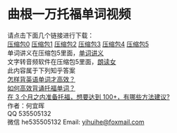 # 曲根一万托福单词视频  
请点击下面几个链接进行下载：  
[压缩包0](https://github.com/yihui-he/TOEFL-10000-0/archive/master.zip)
[压缩包1](https://github.com/yihui-he/TOEFL-10000-1/archive/master.zip)
[压缩包2](https://github.com/yihui-he/TOEFL-10000-2/archive/master.zip)
[压缩包3](https://github.com/yihui-he/TOEFL-10000-3/archive/master.zip)
[压缩包4](https://github.com/yihui-he/TOEFL-10000-4/archive/master.zip)
[压缩包5](https://github.com/yihui-he/TOEFL-10000-5/archive/master.zip)  
单词讲义在压缩包5里面，[单词讲义](https://github.com/yihui-he/TOEFL-10000-5)  
文字转音频软件在压缩包5里面，[朗读女](https://github.com/yihui-he/TOEFL-10000-5/raw/master/langdunv.zip)  
此内容属于下列知乎答案  
[怎样背英语单词才高效？](https://www.zhihu.com/question/19580414/answer/83110677)  
[如何高效背诵托福单词？](https://www.zhihu.com/question/19823754/answer/83032633)  
[在 3 个月之内准备托福，想要达到 100+，有哪些方法建议?](https://www.zhihu.com/question/27244993/answer/83030807)  
作者：何宜晖  
QQ 535505132  
微信 he535505132
Email: yihuihe@foxmail.com  
  

